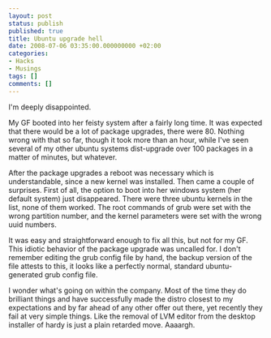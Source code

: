 ```yaml
---
layout: post
status: publish
published: true
title: Ubuntu upgrade hell
date: 2008-07-06 03:35:00.000000000 +02:00
categories:
- Hacks
- Musings
tags: []
comments: []
---
```

I'm deeply disappointed.

My GF booted into her feisty system after a fairly long time. It was expected that there would be a lot of package upgrades, there were 80. Nothing wrong with that so far, though it took more than an hour, while I've seen several of my other ubuntu systems dist-upgrade over 100 packages in a matter of minutes, but whatever.

After the package upgrades a reboot was necessary which is understandable, since a new kernel was installed. Then came a couple of surprises. First of all, the option to boot into her windows system (her default system) just disappeared. There were three ubuntu kernels in the list, none of them worked. The root commands of grub were set with the wrong partition number, and the kernel parameters were set with the wrong uuid numbers.

It was easy and straightforward enough to fix all this, but not for my GF. This idiotic behavior of the package upgrade was uncalled for. I don't remember editing the grub config file by hand, the backup version of the file attests to this, it looks like a perfectly normal, standard ubuntu-generated grub config file.

I wonder what's going on within the company. Most of the time they do brilliant things and have successfully made the distro closest to my expectations and by far ahead of any other offer out there, yet recently they fail at very simple things. Like the removal of LVM editor from the desktop installer of hardy is just a plain retarded move. Aaaargh.
